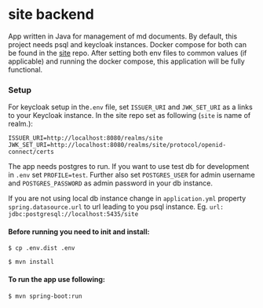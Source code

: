 # site backend

App written in Java for management of md documents. By default, this project needs psql and keycloak instances. Docker
compose for both can be found in the [site](https://github.com/SamuelSlavka/site) repo. After setting both env
files to common values (if applicable) and running the docker compose, this application will be fully
functional.

### Setup

For keycloak setup in the`.env` file, set `ISSUER_URI` and `JWK_SET_URI` as a links to your Keycloak instance.
In the site repo set as following (`site` is name of realm.):

    ISSUER_URI=http://localhost:8080/realms/site
    JWK_SET_URI=http://localhost:8080/realms/site/protocol/openid-connect/certs

The app needs postgres to run. If you want to
use test db for development in `.env` set `PROFILE=test`. Further also set `POSTGRES_USER` for admin username
and `POSTGRES_PASSWORD` as admin password in your db instance.

If you are not using local db instance change in `application.yml` property `spring.datasource.url` to url leading to
you psql instance.
Eg. `url: jdbc:postgresql://localhost:5435/site`

#### Before running you need to init and install:

    $ cp .env.dist .env     

    $ mvn install

#### To run the app use following:

    $ mvn spring-boot:run
